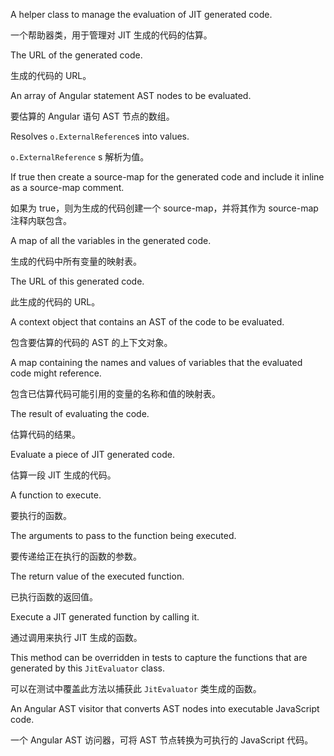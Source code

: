 A helper class to manage the evaluation of JIT generated code.

一个帮助器类，用于管理对 JIT 生成的代码的估算。

The URL of the generated code.

生成的代码的 URL。

An array of Angular statement AST nodes to be evaluated.

要估算的 Angular 语句 AST 节点的数组。

Resolves `o.ExternalReference`s into values.

`o.ExternalReference` s 解析为值。

If true then create a source-map for the generated code and include it
inline as a source-map comment.

如果为 true，则为生成的代码创建一个 source-map，并将其作为 source-map 注释内联包含。

A map of all the variables in the generated code.

生成的代码中所有变量的映射表。

The URL of this generated code.

此生成的代码的 URL。

A context object that contains an AST of the code to be evaluated.

包含要估算的代码的 AST 的上下文对象。

A map containing the names and values of variables that the evaluated code might
reference.

包含已估算代码可能引用的变量的名称和值的映射表。

The result of evaluating the code.

估算代码的结果。

Evaluate a piece of JIT generated code.

估算一段 JIT 生成的代码。

A function to execute.

要执行的函数。

The arguments to pass to the function being executed.

要传递给正在执行的函数的参数。

The return value of the executed function.

已执行函数的返回值。

Execute a JIT generated function by calling it.

通过调用来执行 JIT 生成的函数。

This method can be overridden in tests to capture the functions that are generated
by this `JitEvaluator` class.

可以在测试中覆盖此方法以捕获此 `JitEvaluator` 类生成的函数。

An Angular AST visitor that converts AST nodes into executable JavaScript code.

一个 Angular AST 访问器，可将 AST 节点转换为可执行的 JavaScript 代码。